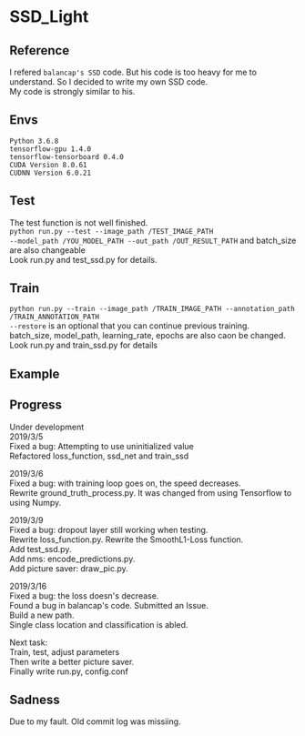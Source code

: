 # SSD_Light
Reference
---------
I refered `balancap's SSD` code. But his code is too heavy for me to understand. So I decided to write my own SSD code.<br>
My code is strongly similar to his.<br>

Envs
----
`Python 3.6.8`<br>
`tensorflow-gpu 1.4.0`<br>
`tensorflow-tensorboard 0.4.0`<br>
`CUDA Version 8.0.61`<br>
`CUDNN Version 6.0.21`<br>

Test
----
The test function is not well finished.<br>
`python run.py --test --image_path /TEST_IMAGE_PATH`<br>
`--model_path /YOU_MODEL_PATH --out_path /OUT_RESULT_PATH` and batch_size are also changeable<br>
Look run.py and test_ssd.py for details.<br>

Train
-----
`python run.py --train --image_path /TRAIN_IMAGE_PATH --annotation_path /TRAIN_ANNOTATION_PATH`<br>
`--restore` is an optional that you can continue previous training.<br>
batch_size, model_path, learning_rate, epochs are also caon be changed.<br>
Look run.py and train_ssd.py for details<br>

Example
-------
Progress
--------
Under development<br>
2019/3/5<br>
Fixed a bug: Attempting to use uninitialized value<br>
Refactored loss_function, ssd_net and train_ssd<br>

2019/3/6<br>
Fixed a bug: with training loop goes on, the speed decreases.<br>
Rewrite ground_truth_process.py. It was changed from using Tensorflow to using Numpy.<br>

2019/3/9<br>
Fixed a bug: dropout layer still working when testing.<br>
Rewrite loss_function.py. Rewrite the SmoothL1-Loss function.<br>
Add test_ssd.py.<br>
Add nms: encode_predictions.py.<br>
Add picture saver: draw_pic.py.<br>

2019/3/16<br>
Fixed a bug: the loss doesn's decrease.<br>
Found a bug in balancap's code. Submitted an Issue.<br>
Build a new path.<br>
Single class location and classification is abled.<br>

Next task:<br>
Train, test, adjust parameters<br>
Then write a better picture saver.<br>
Finally write run.py, config.conf<br>

Sadness
-------
Due to my fault. Old commit log was missiing.
